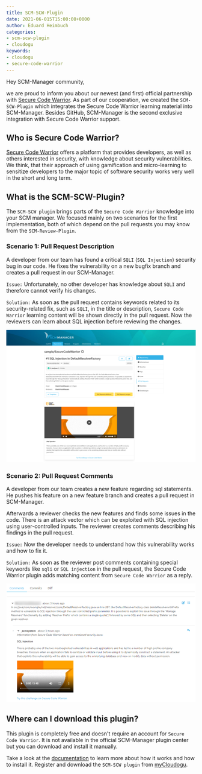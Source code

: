 ```yaml
---
title: SCM-SCW-Plugin
date: 2021-06-015T15:00:00+0000
author: Eduard Heimbuch
categories:
- scm-scw-plugin
- cloudogu
keywords:
- cloudogu
- secure-code-warrior
---
```


Hey SCM-Manager community,

we are proud to inform you about our newest (and first) official partnership with [Secure Code Warrior](https://www.securecodewarrior.com/).
As part of our cooperation, we created the `SCM-SCW-Plugin` which integrates the Secure Code Warrior learning material into SCM-Manager.
Besides GitHub, SCM-Manager is the second exclusive integration with Secure Code Warrior support.

## Who is Secure Code Warrior?
[Secure Code Warrior](https://www.securecodewarrior.com/) offers a platform that provides developers, 
as well as others interested in security, with knowledge about security vulnerabilities. 
We think, that their approach of using gamification and micro-learning to sensitize developers to the major topic of software security works very well in the short and long term.

## What is the SCM-SCW-Plugin?
The `SCM-SCW plugin` brings parts of the `Secure Code Warrior` knowledge into your SCM manager. 
We focused mainly on two scenarios for the first implementation, 
both of which depend on the pull requests you may know from the `SCM-Review-Plugin`.

### Scenario 1: Pull Request Description

A developer from our team has found a critical `SQLI` (`SQL Injection`) security bug in our code.
He fixes the vulnerability on a new bugfix branch and creates a pull request in our SCM-Manager. 

`Issue:` 
Unfortunately, no other developer has knowledge about `SQLI` and therefore cannot verify his changes.

`Solution:`
As soon as the pull request contains keywords related to its security-related fix, such as `SQLI`, 
in the title or description, `Secure Code Warrior` learning content will be shown directly in the pull request.
Now the reviewers can learn about SQL injection before reviewing the changes.

![Pull Request Description](assets/SCW-PR-Description.jpg)

### Scenario 2: Pull Request Comments
A developer from our team creates a new feature regarding sql statements. 
He pushes his feature on a new feature branch and creates a pull request in SCM-Manager.

Afterwards a reviewer checks the new features and finds some issues in the code. 
There is an attack vector which can be exploited with SQL injection using user-controlled inputs.
The reviewer creates comments describing his findings in the pull request.

`Issue:`
Now the developer needs to understand how this vulnerability works and how to fix it.

`Solution:`
As soon as the reviewer post comments containing special keywords like `sqli` or `SQL injection` in the pull request,
the Secure Code Warrior plugin adds matching content from `Secure Code Warrior` as a reply. 

![Pull Request Description](assets/SCW-PR-Comment.png)

## Where can I download this plugin?

This plugin is completely free and doesn't require an account for `Secure Code Warrior`. 
It is not available in the official SCM-Manager plugin center but you can download and install it manually.

Take a look at the [documentation](https://forum.cloudogu.com/topic/101) to learn more about how it works and how to install it.
Register and download the `SCM-SCW plugin` from [myCloudogu](https://files.cloudogu.com/file/scm-manager/plugins/secure-code-warrior/latest). 
